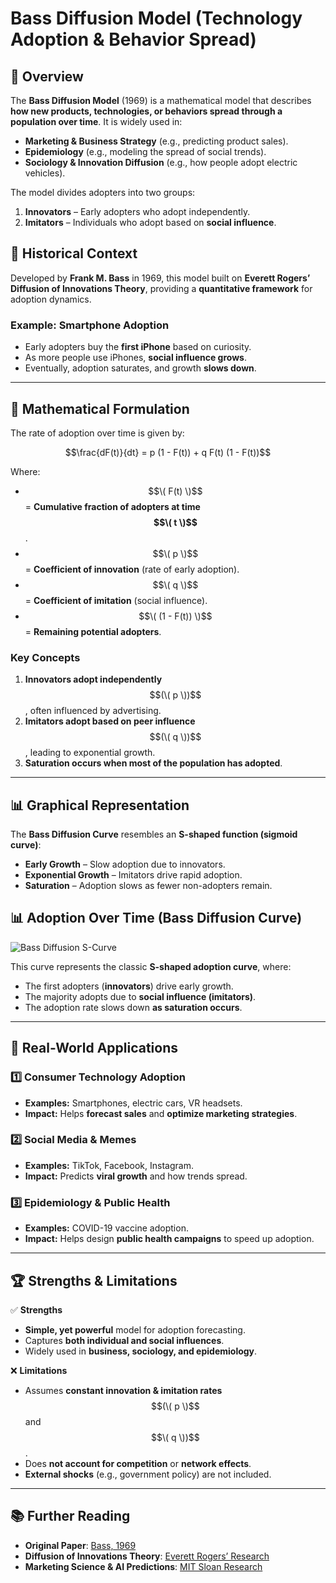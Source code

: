 # Bass Diffusion Model (Technology Adoption & Behavior Spread)

## 📌 Overview
The **Bass Diffusion Model** (1969) is a mathematical model that describes **how new products, technologies, or behaviors spread through a population over time**. It is widely used in:
- **Marketing & Business Strategy** (e.g., predicting product sales).
- **Epidemiology** (e.g., modeling the spread of social trends).
- **Sociology & Innovation Diffusion** (e.g., how people adopt electric vehicles).

The model divides adopters into two groups:
1. **Innovators** – Early adopters who adopt independently.
2. **Imitators** – Individuals who adopt based on **social influence**.

## 🧠 **Historical Context**
Developed by **Frank M. Bass** in 1969, this model built on **Everett Rogers’ Diffusion of Innovations Theory**, providing a **quantitative framework** for adoption dynamics.

### **Example: Smartphone Adoption**
- Early adopters buy the **first iPhone** based on curiosity.
- As more people use iPhones, **social influence grows**.
- Eventually, adoption saturates, and growth **slows down**.

---

## 📖 **Mathematical Formulation**
The rate of adoption over time is given by:

$$\frac{dF(t)}{dt} = p (1 - F(t)) + q F(t) (1 - F(t))$$

Where:
- $$\( F(t) \)$$ = **Cumulative fraction of adopters at time $$\( t \)$$**.
- $$\( p \)$$ = **Coefficient of innovation** (rate of early adoption).
- $$\( q \)$$ = **Coefficient of imitation** (social influence).
- $$\( (1 - F(t)) \)$$ = **Remaining potential adopters**.

### **Key Concepts**
1. **Innovators adopt independently** $$(\( p \))$$, often influenced by advertising.
2. **Imitators adopt based on peer influence** $$(\( q \))$$, leading to exponential growth.
3. **Saturation occurs when most of the population has adopted**.

---

## 📊 **Graphical Representation**
The **Bass Diffusion Curve** resembles an **S-shaped function (sigmoid curve)**:
- **Early Growth** – Slow adoption due to innovators.
- **Exponential Growth** – Imitators drive rapid adoption.
- **Saturation** – Adoption slows as fewer non-adopters remain.

## 📊 Adoption Over Time (Bass Diffusion Curve)

![Bass Diffusion S-Curve](/Users/sipho/Downloads/bass-diffusion.jpg)

This curve represents the classic **S-shaped adoption curve**, where:
- The first adopters (**innovators**) drive early growth.
- The majority adopts due to **social influence (imitators)**.
- The adoption rate slows down **as saturation occurs**.


---

## 🔬 **Real-World Applications**
### **1️⃣ Consumer Technology Adoption**
- **Examples:** Smartphones, electric cars, VR headsets.
- **Impact:** Helps **forecast sales** and **optimize marketing strategies**.

### **2️⃣ Social Media & Memes**
- **Examples:** TikTok, Facebook, Instagram.
- **Impact:** Predicts **viral growth** and how trends spread.

### **3️⃣ Epidemiology & Public Health**
- **Examples:** COVID-19 vaccine adoption.
- **Impact:** Helps design **public health campaigns** to speed up adoption.

---

## 🏆 **Strengths & Limitations**
✅ **Strengths**
- **Simple, yet powerful** model for adoption forecasting.
- Captures **both individual and social influences**.
- Widely used in **business, sociology, and epidemiology**.

❌ **Limitations**
- Assumes **constant innovation & imitation rates** $$(\( p \)$$ and $$\( q \))$$.
- Does **not account for competition** or **network effects**.
- **External shocks** (e.g., government policy) are not included.

---

## 📚 **Further Reading**
- **Original Paper**: [Bass, 1969](https://journals.sagepub.com/doi/10.1177/002224376903600104)
- **Diffusion of Innovations Theory**: [Everett Rogers’ Research](https://en.wikipedia.org/wiki/Diffusion_of_innovations)
- **Marketing Science & AI Predictions**: [MIT Sloan Research](https://mitsloan.mit.edu/)
